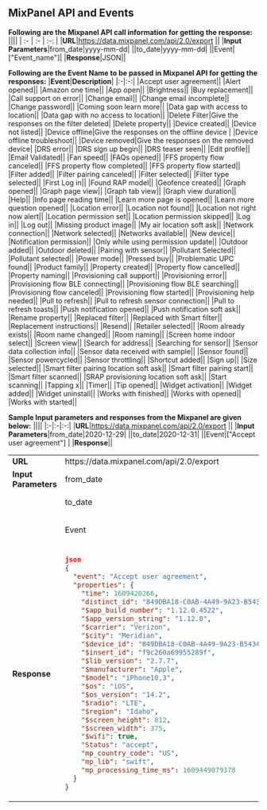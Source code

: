 ## MixPanel API and Events

**Following are the Mixpanel API call information for getting the response:**
||||
| :- | :- | :-: |
|**URL**|https://data.mixpanel.com/api/2.0/export ||
|**Input Parameters**|from_date|yyyy-mm-dd|
||to_date|yyyy-mm-dd|
||Event|["Event_name"]|
|**Response**|JSON||

**Following are the Event Name to be passed in Mixpanel API for getting the responses:**
|**Event**|**Description**|
|:-|:-:|
|Accept user agreement||
|Alert opened||
|Amazon one time||
|App open||
|Brightness||
|Buy replacement||
|Call support on error||
|Change email||
|Change email incomplete||
|Change password||
|Coming soon learn more||
|Data gap with access to location||
|Data gap with no access to location||
|Delete Filter|Give the responses on the filter deleted|
|Delete property||
|Device created||
|Device not listed||
|Device offline|Give the responses on the offline device |
|Device offline troubleshoot||
|Device removed|Give the responses on the removed device|
|DRS error||
|DRS sign up begin||
|DRS teaser seen||
|Edit profile||
|Email Validated||
|Fan speed||
|FAQs opened||
|FFS property flow canceled||
|FFS property flow completed||
|FFS property flow started||
|Filter added||
|Filter pairing canceled||
|Filter selected||
|Filter type selected||
|First Log in||
|Found RAP model||
|Geofence created||
|Graph opened||
|Graph page view||
|Graph tab view||
|Graph view duration||
|Help||
|Info page reading time||
|Learn more page is opened||
|Learn more question opened||
|Location error||
|Location not found||
|Location not right now alert||
|Location permission set||
|Location permission skipped||
|Log in||
|Log out||
|Missing product image||
|My air location soft ask||
|Network connection||
|Network selected||
|Networks available||
|New device||
|Notification permission||
|Only while using permission update||
|Outdoor added||
|Outdoor deleted||
|Pairing with sensor||
|Pollutant Selected||
|Pollutant selected||
|Power mode||
|Pressed buy||
|Problematic UPC found||
|Product family||
|Property created||
|Property flow cancelled||
|Property naming||
|Provisioning call support||
|Provisioning error||
|Provisioning flow BLE connecting||
|Provisioning flow BLE searching||
|Provisioning flow canceled||
|Provisioning flow started||
|Provisioning help needed||
|Pull to refresh||
|Pull to refresh sensor connection||
|Pull to refresh toasts||
|Push notification opened||
|Push notification soft ask||
|Rename property||
|Replaced filter||
|Replaced with Smart filter||
|Replacement instructions||
|Resend||
|Retailer selected||
|Room already exists||
|Room name changed||
|Room naming||
|Screen home indoor select||
|Screen view||
|Search for address||
|Searching for sensor||
|Sensor data collection info||
|Sensor data received with sample||
|Sensor found||
|Sensor powercycled||
|Sensor throttling||
|Shortcut added||
|Sign up||
|Size selected||
|Smart filter pairing location soft ask||
|Smart filter pairing start||
|Smart filter scanned||
|SRAP provisioning location soft ask||
|Start scanning||
|Tapping x||
|Timer||
|Tip opened||
|Widget activation||
|Widget added||
|Widget uninstall||
|Works with finished||
|Works with opened||
|Works with started||

**Sample Input parameters and responses from the Mixpanel are given below:**
||||
|:-|:-|:-:|
|**URL**|https://data.mixpanel.com/api/2.0/export ||
|**Input Parameters**|from_date|2020-12-29|
||to_date|2020-12-31|
||Event|["Accept user agreement"] |
|**Response**||

<table>
<tr>
<td><b>URL</b></td> <td>https://data.mixpanel.com/api/2.0/export</td><td></td>
</tr>
<tr>
<td><b>Input Parameters</b></td> <td>from_date</td> <td>2020-12-29</td>
</tr>
<tr>
<td></td> <td>to_date</td> <td>2020-12-31</td>
</tr>
<tr>
<td></td> <td>Event</td> <td>["Accept user agreement"]</td>
</tr>
<tr>
<td><b>Response</b></td>
<td>


```json
json
{
  "event": "Accept user agreement",
  "properties": {
    "time": 1609420266,
    "distinct_id": "849DBA18-C0AB-4A49-9A23-B5434834A238",
    "$app_build_number": "1.12.0.4522",
    "$app_version_string": "1.12.0",
    "$carrier": "Verizon",
    "$city": "Meridian",
    "$device_id": "849DBA18-C0AB-4A49-9A23-B5434834A238",
    "$insert_id": "f9c260a69955289f",
    "$lib_version": "2.7.7",
    "$manufacturer": "Apple",
    "$model": "iPhone10,3",
    "$os": "iOS",
    "$os_version": "14.2",
    "$radio": "LTE",
    "$region": "Idaho",
    "$screen_height": 812,
    "$screen_width": 375,
    "$wifi": true,
    "Status": "accept",
    "mp_country_code": "US",
    "mp_lib": "swift",
    "mp_processing_time_ms": 1609449079378
  }
}
```


</td><td></td>
</tr>
</table>